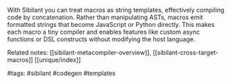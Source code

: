 With Sibilant you can treat macros as string templates, effectively compiling code by concatenation. Rather than manipulating ASTs, macros emit formatted strings that become JavaScript or Python directly. This makes each macro a tiny compiler and enables features like custom async functions or DSL constructs without modifying the host language.

Related notes: [[sibilant-metacompiler-overview]], [[sibilant-cross-target-macros]] [[unique/index]]

#tags: #sibilant #codegen #templates
